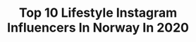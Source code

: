 ---
title: Top 10 Lifestyle Instagram Influencers In Norway In 2020
description: >-
  Find top lifestyle Instagram influencers in Norway in 2020. Most popular hashtags: #traveltheworld #parentlife #nature #norway.
platform: Instagram
profiles:
  - username: "saumiya"
    fullname: >-
      MIYA T. 🦋
    location: "Norway"
    followers: 25162
    engagement: 1029
    commentsToLikes: 0.065655
    avatar: "https://scontent-ams4-1.cdninstagram.com/v/t51.2885-19/s320x320/67877812_2321597214758177_2736343726073839616_n.jpg?_nc_ht=scontent-ams4-1.cdninstagram.com&_nc_ohc=5OCPipvVyxgAX_HgVyr&oh=f36b0c87db30ad56f3b05d325bd680e9&oe=5EBD38E4"
    verified: false
    hashtags: "#browngirls, #desi, #makeup, #saree"
  - username: "runilandmark"
    fullname: >-
      🔮 Runi
    location: "Norway"
    followers: 40421
    engagement: 748
    commentsToLikes: 0.020551
    avatar: "https://scontent-lht6-1.cdninstagram.com/v/t51.2885-19/s320x320/71169802_2391506894308089_5508366905116721152_n.jpg?_nc_ht=scontent-lht6-1.cdninstagram.com&_nc_ohc=d_rxVxjWKw8AX8eQDv3&oh=79b36de6862e63f4566107522143ed34&oe=5EB77F78"
    verified: false
    hashtags: "#giveaway, #training, #film, #fitness"
  - username: "juliebjanes"
    fullname: >-
      Julie Bjanes
    location: "Norway"
    followers: 15571
    engagement: 391
    commentsToLikes: 0.142990
    avatar: "https://scontent-ams4-1.cdninstagram.com/v/t51.2885-19/s320x320/21568496_1412598848777546_477071279178907648_n.jpg?_nc_ht=scontent-ams4-1.cdninstagram.com&_nc_ohc=QbYvyLj1-y4AX_OUHGf&oh=921392029df1e112adc8147f3a884711&oe=5EB9B45B"
    verified: false
    hashtags: "#winterbreak, #cabinstyle, #climber, #helse"
  - username: "the_optimisticgirl"
    fullname: >-
      Amara Jakobsen.
    location: "Norway"
    followers: 16636
    engagement: 321
    commentsToLikes: 0.124847
    avatar: "https://scontent-atl3-1.cdninstagram.com/v/t51.2885-19/s320x320/81237430_2865244053537268_3914722283528126464_n.jpg?_nc_ht=scontent-atl3-1.cdninstagram.com&_nc_ohc=5pSVoKQYg2gAX83HIiv&oh=4c3dd4f2f70ac9526ec34290f14fcc18&oe=5EBB8290"
    verified: false
    hashtags: "#melaninbeauty, #mybeigelife, #bloggerin, #pregnancydiary"
  - username: "edituotoja"
    fullname: >-
      🌸Edith
    location: "Norway"
    followers: 13690
    engagement: 429
    commentsToLikes: 0.159360
    avatar: "https://scontent-ams4-1.cdninstagram.com/vp/839fff59c8320768dbe61e120fe9ee88/5E3A0BC7/t51.2885-19/s320x320/61035348_313052832963454_7134116433012719616_n.jpg?_nc_ht=scontent-ams4-1.cdninstagram.com"
    verified: false
    hashtags: "#toddler, #familieliv, #newmom, #postpartum"
  - username: "andrealowing"
    fullname: >-
      Andrea Lowing 👑 IFBB Bikini
    location: "Norway"
    followers: 11207
    engagement: 601
    commentsToLikes: 0.077537
    avatar: "https://scontent-ssn1-1.cdninstagram.com/v/t51.2885-19/s320x320/89221576_233786897756851_4862483272103362560_n.jpg?_nc_ht=scontent-ssn1-1.cdninstagram.com&_nc_ohc=u9m-iqjjjgkAX_i8BBM&oh=eb7839c8315a62240eed0ea14f79e6f8&oe=5EA12FB6"
    verified: false
    hashtags: "#saturday, #photooftheday, #bikinicompetitor, #fitnessgirl"
  - username: "kamisaaurora"
    fullname: >-
      K A M I S A
    location: "Norway"
    followers: 2975
    engagement: 1208
    commentsToLikes: 0.121482
    avatar: "https://scontent-lhr8-1.cdninstagram.com/v/t51.2885-19/s320x320/89824354_2441416872625843_1416735528551710720_n.jpg?_nc_ht=scontent-lhr8-1.cdninstagram.com&_nc_ohc=MXIJit9VUEAAX9IN235&oh=8af9e95928608a16e76164bb14df7deb&oe=5EBB3E7E"
    verified: false
    hashtags: "#gymgirl, #fitspo, #fitgirls, #empiremindset"
  - username: "helenedrage"
    fullname: >-
      Helene Drage
    location: "Norway"
    followers: 25445
    engagement: 115
    commentsToLikes: 0.056449
    avatar: "https://scontent-ams4-1.cdninstagram.com/v/t51.2885-19/s320x320/90655027_1262790433914245_2194959396151230464_n.jpg?_nc_ht=scontent-ams4-1.cdninstagram.com&_nc_ohc=zqV-9db1VKEAX-_EKjX&oh=ba51f8dc32da95e7e71b9aa26a633595&oe=5EBAFA7B"
    verified: false
    hashtags: "#ikkehusmoremne, #perspektiv, #tbt, #hdutfordring"
  - username: "onesteptotheworld"
    fullname: >-
      Céline & Chris👣🌎
    location: "Norway"
    followers: 25603
    engagement: 864
    commentsToLikes: 0.077310
    avatar: "https://scontent-amt2-1.cdninstagram.com/v/t51.2885-19/s320x320/90087504_2640192956103397_7431526730528980992_n.jpg?_nc_ht=scontent-amt2-1.cdninstagram.com&_nc_ohc=gGlPt3-DfXoAX-3NN1E&oh=4417098f0d1a374299ffc15c6453956f&oe=5EBAA2EF"
    verified: false
    hashtags: "#auroraborealis, #lesfrancaisvoyagent, #sheisnotlost, #mynorway"
  - username: "linelangmo"
    fullname: >-
      LINE LANGMO
    location: "Norway"
    followers: 34593
    engagement: 92
    commentsToLikes: 0.039612
    avatar: "https://scontent-ams4-1.cdninstagram.com/v/t51.2885-19/s320x320/21576723_128152947829746_7039345978171719680_n.jpg?_nc_ht=scontent-ams4-1.cdninstagram.com&_nc_ohc=IwmSgct1d2sAX-scKGX&oh=12f06382cd918e5a6ccbc86ba02dec50&oe=5EB9D90F"
    verified: false
    hashtags: "#jotex, #julegavetips, #julestemning, #knittersofinstagram"
---